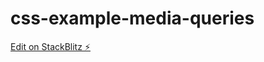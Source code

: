 # css-example-media-queries

[Edit on StackBlitz ⚡️](https://stackblitz.com/edit/css-example-media-queries)